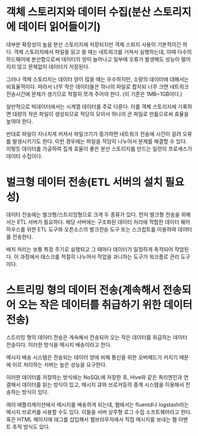 # 객체 스토리지와 데이터 수집(분산 스토리지에 데이터 읽어들이기)
대부분 확장성이 높음 분산 스토리지에 저장되지만 객체 스퇴지 사용이 기본적이긴 하다.
객체 스토리지에서 파일을 읽고 쓸 때는 네트워크를 거쳐서 실행하는데, 이때 다수의 하드웨어에 분산함으로써 데이터의 양이
늘어나고 일부에 오류가 발생해도 성능이 떨어지지 않고 문제없이 데이터가 저장된다.

그러나 객체 스토리지는 데이터 양이 많을 때는 우수하지만, 소량의 데이터에 대해서는 비효율적이다.
따라서 너무 작은 데이터들은 하나의 파일로 합치되 너무 크면 네트워크 전송시간에 문제가 생기므로 적절히 쪼개 주어야 한다.
(이 기준은 1MB~1GB이다.)

일반적으로 빅데이터에서는 시계열 데이터를 주로 다룬다.
이를 객체 스토리지에 기록하면 대량의 작은 파일이 생성되므로 적당히 모아서 하나의 큰 파일로 만듦으로써 효율을 높여야 한다.

반대로 파일이 지나치게 커져서 파일크기가 증가하면 네트워크 전송에 시간이 걸려 오류를 발생시키기도 한다.
이런 경우에는 파일을 적당히 나누어서 문제를 해결할 수 있다.
이렇듯 데이터를 가공하여 집계 효율이 좋은 분산 스토리지를 만드는 일련의 프로세스가 데이터 수집이다.

# 벌크형 데이터 전송(ETL 서버의 설치 필요성)
데이터 전송에는 벌크형/스트리밍형으로 크게 두 종류가 있다.
먼저 벌크형 전송을 위해서는 ETL 서버가 필요하다. 해당 서버에는 구조화된 데이터 처리에 적합한 데이터 웨어하우스를 위한 ETL 도구와 오픈소스의 벌크전송 도구 또는 스크립트를 이용하여 데이터를 전송한다.

배치 처리는 보통 특정 주기로 실행되고 그 때마다 데이터가 일정하게 축적되어 작업된다. 이 과정에서 태스크를 적절히 나누어서 작업을 과니하는 도구가 워크플로 관리 도구이다.

# 스트리밍 형의 데이터 전송(계속해서 전송되어 오는 작은 데이터를 취급하기 위한 데이터 전송)
스트리밍 형의 데이터 전송은 계속해서 전송되어 오는 작은 데이터를 취급하는 데이터 전송이다.
이러한 방식을 메시지 배송이라고 한다.
    
메시지 배송 시스템은 전송되는 데이터 양에 비해 통신을 위한 오버헤드가 커지기 때문에 이르 처리하는 서버는 높은 성능을 요구한다.

이러한 데이터를 저장하는 방식에는 NoSQL에 저장한 후, Hive와 같은 쿼리엔진과 연결해서 데이터를 읽는 방식이 있고,
메시지 큐와 브로커등의 중계 시스템을 이용해서 전송하는 방식이 있다.

여러 애플리케이션에서 메시지를 배송하게 되는데, 웹에서는 fluentd나 logstash라는 메시지 브로커를 사용할 수도 있다.
이들을 서버 상주형 로그 수집 소프트웨어라고 한다. 혹은 HTML 페이지에 태그를 삽입해서 웹브라우저에서 직접 메시지를 보내는 웹 이벤트 추적 방식도 있다.
